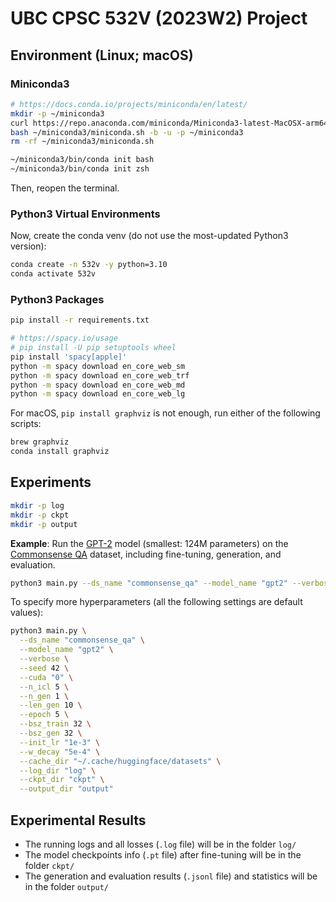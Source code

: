 # UBC CPSC 532V (2023W2) Project

## Environment (Linux; macOS)

### Miniconda3

```bash
# https://docs.conda.io/projects/miniconda/en/latest/
mkdir -p ~/miniconda3
curl https://repo.anaconda.com/miniconda/Miniconda3-latest-MacOSX-arm64.sh -o ~/miniconda3/miniconda.sh
bash ~/miniconda3/miniconda.sh -b -u -p ~/miniconda3
rm -rf ~/miniconda3/miniconda.sh

~/miniconda3/bin/conda init bash
~/miniconda3/bin/conda init zsh
```

Then, reopen the terminal.

### Python3 Virtual Environments

Now, create the conda venv (do not use the most-updated Python3 version):

```bash
conda create -n 532v -y python=3.10
conda activate 532v
```

### Python3 Packages

```bash
pip install -r requirements.txt
```

```bash
# https://spacy.io/usage
# pip install -U pip setuptools wheel
pip install 'spacy[apple]'
python -m spacy download en_core_web_sm
python -m spacy download en_core_web_trf
python -m spacy download en_core_web_md
python -m spacy download en_core_web_lg
```

For macOS, `pip install graphviz` is not enough, run either of the following scripts:

```bash
brew graphviz
conda install graphviz
```

## Experiments

```bash
mkdir -p log
mkdir -p ckpt
mkdir -p output
```

**Example**: Run the [GPT-2](https://huggingface.co/openai-community/gpt2) model (smallest: 124M parameters)
on the [Commonsense QA](https://huggingface.co/datasets/tau/commonsense_qa) dataset,
including fine-tuning, generation, and evaluation.

```bash
python3 main.py --ds_name "commonsense_qa" --model_name "gpt2" --verbose
```

To specify more hyperparameters (all the following settings are default values):

```bash
python3 main.py \
  --ds_name "commonsense_qa" \
  --model_name "gpt2" \
  --verbose \
  --seed 42 \
  --cuda "0" \
  --n_icl 5 \
  --n_gen 1 \
  --len_gen 10 \
  --epoch 5 \
  --bsz_train 32 \
  --bsz_gen 32 \
  --init_lr "1e-3" \
  --w_decay "5e-4" \
  --cache_dir "~/.cache/huggingface/datasets" \
  --log_dir "log" \
  --ckpt_dir "ckpt" \
  --output_dir "output"
```

## Experimental Results

- The running logs and all losses (`.log` file) will be in the folder `log/`
- The model checkpoints info (`.pt` file) after fine-tuning will be in the folder `ckpt/`
- The generation and evaluation results (`.jsonl` file) and statistics will be in the folder `output/`
